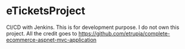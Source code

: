 # eTicketsProject
CI/CD with Jenkins. 
This is for development purpose.
I do not own this project. 
All the credit goes to https://github.com/etrupja/complete-ecommerce-aspnet-mvc-application
